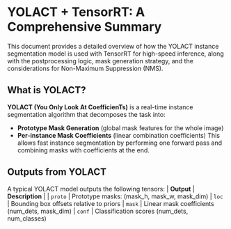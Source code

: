 # YOLACT + TensorRT: A Comprehensive Summary
This document provides a detailed overview of how the YOLACT instance segmentation model is used with TensorRT for high-speed inference, along with the postprocessing logic, mask generation strategy, and the considerations for Non-Maximum Suppression (NMS).
## What is YOLACT?
**YOLACT (You Only Look At CoefficienTs)**  is a real-time instance segmentation algorithm that decomposes the task into:
- **Prototype Mask Generation** (global mask features for the whole image)
- **Per-instance Mask Coefficients** (linear combination coefficients)
This allows fast instance segmentation by performing one forward pass and combining masks with coefficients at the end.
## Outputs from YOLACT
A typical YOLACT model outputs the following tensors:
| **Output** | **Description** |
| `proto` | Prototype masks: (mask_h, mask_w, mask_dim)
| `loc`   | Bounding box offsets relative to priors
| `mask`  | Linear mask coefficients (num_dets, mask_dim)
| `conf`  | Classification scores (num_dets, num_classes)

